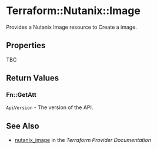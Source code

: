 # Terraform::Nutanix::Image

Provides a Nutanix Image resource to Create a image.

## Properties

TBC

## Return Values

### Fn::GetAtt

`ApiVersion` - The version of the API.

## See Also

* [nutanix_image](https://www.terraform.io/docs/providers/nutanix/r/image.html) in the _Terraform Provider Documentation_